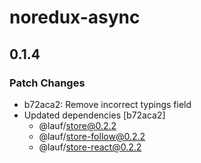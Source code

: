 # noredux-async

## 0.1.4
### Patch Changes

- b72aca2: Remove incorrect typings field
- Updated dependencies [b72aca2]
  - @lauf/store@0.2.2
  - @lauf/store-follow@0.2.2
  - @lauf/store-react@0.2.2
